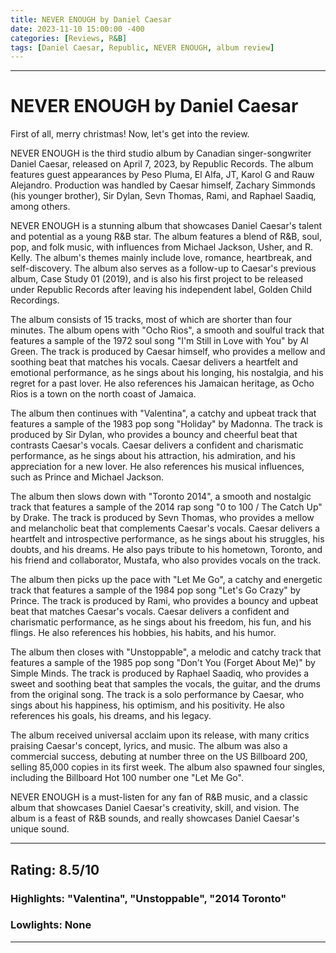 ```yaml
---
title: NEVER ENOUGH by Daniel Caesar
date: 2023-11-10 15:00:00 -400
categories: [Reviews, R&B]
tags: [Daniel Caesar, Republic, NEVER ENOUGH, album review]
---
```


---

# NEVER ENOUGH by Daniel Caesar

First of all, merry christmas! Now, let's get into the review.

NEVER ENOUGH is the third studio album by Canadian singer-songwriter Daniel Caesar, released on April 7, 2023, by Republic Records. The album features guest appearances by Peso Pluma, El Alfa, JT, Karol G and Rauw Alejandro. Production was handled by Caesar himself, Zachary Simmonds (his younger brother), Sir Dylan, Sevn Thomas, Rami, and Raphael Saadiq, among others.

NEVER ENOUGH is a stunning album that showcases Daniel Caesar's talent and potential as a young R&B star. The album features a blend of R&B, soul, pop, and folk music, with influences from Michael Jackson, Usher, and R. Kelly. The album's themes mainly include love, romance, heartbreak, and self-discovery. The album also serves as a follow-up to Caesar's previous album, Case Study 01 (2019), and is also his first project to be released under Republic Records after leaving his independent label, Golden Child Recordings.

The album consists of 15 tracks, most of which are shorter than four minutes. The album opens with "Ocho Rios", a smooth and soulful track that features a sample of the 1972 soul song "I'm Still in Love with You" by Al Green. The track is produced by Caesar himself, who provides a mellow and soothing beat that matches his vocals. Caesar delivers a heartfelt and emotional performance, as he sings about his longing, his nostalgia, and his regret for a past lover. He also references his Jamaican heritage, as Ocho Rios is a town on the north coast of Jamaica.

The album then continues with "Valentina", a catchy and upbeat track that features a sample of the 1983 pop song "Holiday" by Madonna. The track is produced by Sir Dylan, who provides a bouncy and cheerful beat that contrasts Caesar's vocals. Caesar delivers a confident and charismatic performance, as he sings about his attraction, his admiration, and his appreciation for a new lover. He also references his musical influences, such as Prince and Michael Jackson.

The album then slows down with "Toronto 2014", a smooth and nostalgic track that features a sample of the 2014 rap song "0 to 100 / The Catch Up" by Drake. The track is produced by Sevn Thomas, who provides a mellow and melancholic beat that complements Caesar's vocals. Caesar delivers a heartfelt and introspective performance, as he sings about his struggles, his doubts, and his dreams. He also pays tribute to his hometown, Toronto, and his friend and collaborator, Mustafa, who also provides vocals on the track.

The album then picks up the pace with "Let Me Go", a catchy and energetic track that features a sample of the 1984 pop song "Let's Go Crazy" by Prince. The track is produced by Rami, who provides a bouncy and upbeat beat that matches Caesar's vocals. Caesar delivers a confident and charismatic performance, as he sings about his freedom, his fun, and his flings. He also references his hobbies, his habits, and his humor.

The album then closes with "Unstoppable", a melodic and catchy track that features a sample of the 1985 pop song "Don't You (Forget About Me)" by Simple Minds. The track is produced by Raphael Saadiq, who provides a sweet and soothing beat that samples the vocals, the guitar, and the drums from the original song. The track is a solo performance by Caesar, who sings about his happiness, his optimism, and his positivity. He also references his goals, his dreams, and his legacy.

The album received universal acclaim upon its release, with many critics praising Caesar's concept, lyrics, and music. The album was also a commercial success, debuting at number three on the US Billboard 200, selling 85,000 copies in its first week. The album also spawned four singles, including the Billboard Hot 100 number one "Let Me Go".

NEVER ENOUGH is a must-listen for any fan of R&B music, and a classic album that showcases Daniel Caesar's creativity, skill, and vision. The album is a feast of R&B sounds, and really showcases Daniel Caesar's unique sound.

---

## Rating: 8.5/10

### Highlights: "Valentina", "Unstoppable", "2014 Toronto"

### Lowlights: None

---
